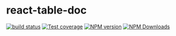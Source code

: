 # react-table-doc

[![build status](https://img.shields.io/travis/imcuttle/react-table-doc/master.svg?style=flat-square)](https://travis-ci.org/imcuttle/react-table-doc)
[![Test coverage](https://img.shields.io/codecov/c/github/imcuttle/react-table-doc.svg?style=flat-square)](https://codecov.io/github/imcuttle/react-table-doc?branch=master)
[![NPM version](https://img.shields.io/npm/v/react-table-doc.svg?style=flat-square)](https://www.npmjs.com/package/react-table-doc)
[![NPM Downloads](https://img.shields.io/npm/dm/react-table-doc.svg?style=flat-square&maxAge=43200)](https://www.npmjs.com/package/react-table-doc)
